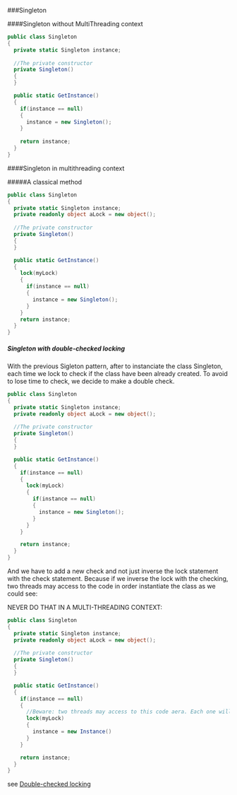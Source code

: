 ###Singleton

####Singleton without MultiThreading context

```cs
public class Singleton
{
  private static Singleton instance;
  
  //The private constructor
  private Singleton()
  {
  }

  public static GetInstance()
  {
    if(instance == null)
    {
      instance = new Singleton();
    }
    
    return instance;
  }
}
```



####Singleton in multithreading context

#####A classical method


```cs
public class Singleton
{
  private static Singleton instance;
  private readonly object aLock = new object();
  
  //The private constructor
  private Singleton()
  {
  }

  public static GetInstance()
  {
    lock(myLock)
    {
      if(instance == null)
      {
        instance = new Singleton();
      }    
    }
    return instance;
  }
}
```


##### Singleton with double-checked locking

With the previous Sigleton pattern, after to instanciate the class Singleton, each time we lock to check if the class have been already created. To avoid to lose time to check, we decide to make a double check. 

```cs
public class Singleton
{
  private static Singleton instance;
  private readonly object aLock = new object();
  
  //The private constructor
  private Singleton()
  {
  }

  public static GetInstance()
  {
    if(instance == null)
    {
      lock(myLock)
      {
        if(instance == null)
        {
          instance = new Singleton();
        }    
      }    
    }

    return instance;
  }
}
```
And we have to add a new check and not just inverse the lock statement with the check statement. Because if we inverse the lock with the checking, two threads may access to the code in order instantiate the class as we could see: 

NEVER DO THAT IN A MULTI-THREADING CONTEXT:

```cs
public class Singleton
{
  private static Singleton instance;
  private readonly object aLock = new object();
  
  //The private constructor
  private Singleton()
  {
  }

  public static GetInstance()
  {
    if(instance == null)
    {
      //Beware: two threads may access to this code aera. Each one will instantiate the class!!!!
      lock(myLock)
      {
        instance = new Instance()
      }    
    }

    return instance;
  }
}
```

see [Double-checked locking](https://en.wikipedia.org/wiki/Double-checked_locking)
